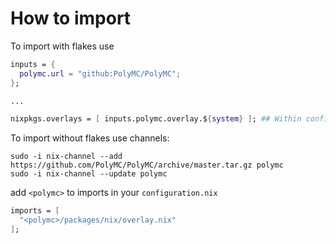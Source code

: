 # How to import

To import with flakes use
```nix
inputs = {
  polymc.url = "github:PolyMC/PolyMC";
};

...

nixpkgs.overlays = [ inputs.polymc.overlay.${system} ]; ## Within configuration.nix
```

To import without flakes use channels:

```
sudo -i nix-channel --add https://github.com/PolyMC/PolyMC/archive/master.tar.gz polymc
sudo -i nix-channel --update polymc
```
add `<polymc>` to imports in your `configuration.nix`

```nix
imports = [
  "<polymc>/packages/nix/overlay.nix"
];
```